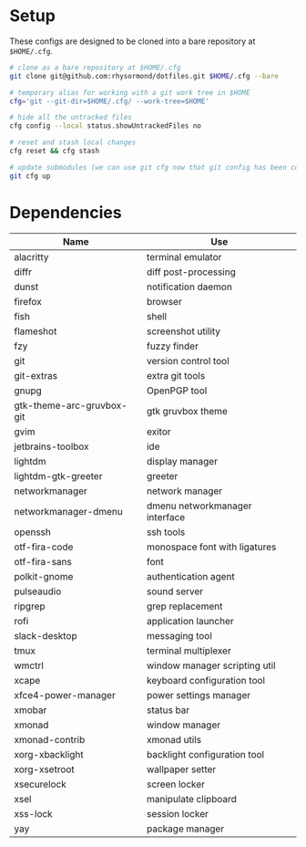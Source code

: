 # Setup

These configs are designed to be cloned into a bare repository at `$HOME/.cfg`.

```bash
# clone as a bare repository at $HOME/.cfg
git clone git@github.com:rhysormond/dotfiles.git $HOME/.cfg --bare

# temporary alias for working with a git work tree in $HOME
cfg='git --git-dir=$HOME/.cfg/ --work-tree=$HOME'

# hide all the untracked files
cfg config --local status.showUntrackedFiles no

# reset and stash local changes
cfg reset && cfg stash

# update submodules (we can use git cfg now that git config has been copied)
git cfg up
```

# Dependencies

| Name                      | Use                            |
| ------------------------- | ------------------------------ |
| alacritty                 | terminal emulator              |
| diffr                     | diff post-processing           |
| dunst                     | notification daemon            |
| firefox                   | browser                        |
| fish                      | shell                          |
| flameshot                 | screenshot utility             |
| fzy                       | fuzzy finder                   |
| git                       | version control tool           |
| git-extras                | extra git tools                |
| gnupg                     | OpenPGP tool                   |
| gtk-theme-arc-gruvbox-git | gtk gruvbox theme              |
| gvim                      | exitor                         |
| jetbrains-toolbox         | ide                            |
| lightdm                   | display manager                |
| lightdm-gtk-greeter       | greeter                        |
| networkmanager            | network manager                |
| networkmanager-dmenu      | dmenu networkmanager interface |
| openssh                   | ssh tools                      |
| otf-fira-code             | monospace font with ligatures  |
| otf-fira-sans             | font                           |
| polkit-gnome              | authentication agent           |
| pulseaudio                | sound server                   |
| ripgrep                   | grep replacement               |
| rofi                      | application launcher           |
| slack-desktop             | messaging tool                 |
| tmux                      | terminal multiplexer           |
| wmctrl                    | window manager scripting util  |
| xcape                     | keyboard configuration tool    |
| xfce4-power-manager       | power settings manager         |
| xmobar                    | status bar                     |
| xmonad                    | window manager                 |
| xmonad-contrib            | xmonad utils                   |
| xorg-xbacklight           | backlight configuration tool   |
| xorg-xsetroot             | wallpaper setter               |
| xsecurelock               | screen locker                  |
| xsel                      | manipulate clipboard           |
| xss-lock                  | session locker                 |
| yay                       | package manager                |

